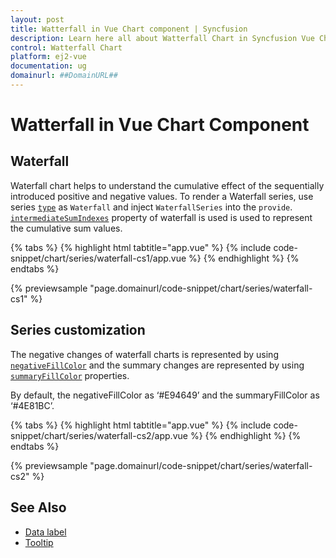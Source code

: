 ```yaml
---
layout: post
title: Watterfall in Vue Chart component | Syncfusion
description: Learn here all about Watterfall Chart in Syncfusion Vue Chart component of Syncfusion Essential JS 2 and more.
control: Watterfall Chart
platform: ej2-vue
documentation: ug
domainurl: ##DomainURL##
---
```


# Watterfall in Vue Chart Component

## Waterfall

Waterfall chart helps to understand the cumulative effect of the sequentially introduced positive and negative values. To render a Waterfall series, use series [`type`](https://ej2.syncfusion.com/vue/documentation/api/chart/series/#type) as `Waterfall` and inject `WaterfallSeries` into the `provide`. [`intermediateSumIndexes`](https://ej2.syncfusion.com/vue/documentation/api-seriesDirective.html#intermediateSumIndexes-any) property of waterfall is used is used to represent the cumulative sum values.

{% tabs %}
{% highlight html tabtitle="app.vue" %}
{% include code-snippet/chart/series/waterfall-cs1/app.vue %}
{% endhighlight %}
{% endtabs %}
        
{% previewsample "page.domainurl/code-snippet/chart/series/waterfall-cs1" %}

## Series customization

The negative changes of waterfall charts is represented by using [`negativeFillColor`](https://ej2.syncfusion.com/vue/documentation/api/chart/series/#negativefillcolor) and the summary changes are represented by using [`summaryFillColor`](https://ej2.syncfusion.com/vue/documentation/api/chart/series/#summaryfillcolor) properties.

By default, the negativeFillColor as ‘#E94649’ and the summaryFillColor as ‘#4E81BC’.

{% tabs %}
{% highlight html tabtitle="app.vue" %}
{% include code-snippet/chart/series/waterfall-cs2/app.vue %}
{% endhighlight %}
{% endtabs %}
        
{% previewsample "page.domainurl/code-snippet/chart/series/waterfall-cs2" %}

## See Also

* [Data label](./data-labels/)
* [Tooltip](./tool-tip/)